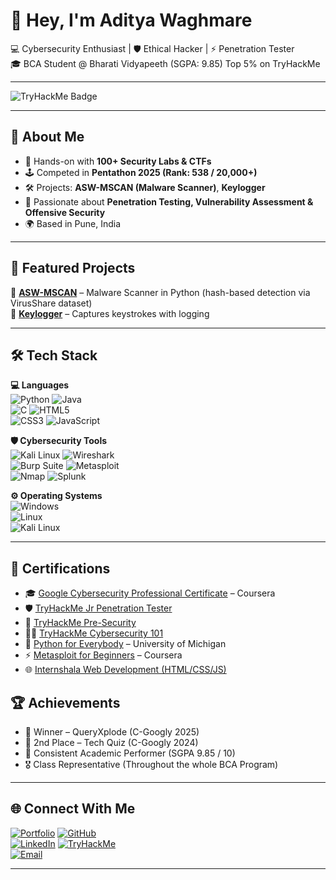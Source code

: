 
# 👋 Hey, I'm Aditya Waghmare  

💻 Cybersecurity Enthusiast | 🛡️ Ethical Hacker | ⚡ Penetration Tester         
🎓 BCA Student @ Bharati Vidyapeeth (SGPA: 9.85)
   Top 5% on TryHackMe 

---
 ![TryHackMe Badge](https://tryhackme-badges.s3.amazonaws.com/ADITYAdoesit.png)  

---

## 🚀 About Me  
- 🔐 Hands-on with **100+ Security Labs & CTFs**  
- 🕹️ Competed in **Pentathon 2025 (Rank: 538 / 20,000+)**  
- 🛠️ Projects: **ASW-MSCAN (Malware Scanner)**, **Keylogger**  
- 🧠 Passionate about **Penetration Testing, Vulnerability Assessment & Offensive Security**  
- 🌍 Based in Pune, India  

---


## 🌟 Featured Projects  

🔹 **[ASW-MSCAN](https://github.com/ADITYAdoesit/asw_mscan)** – Malware Scanner in Python (hash-based detection via VirusShare dataset)  
🔹 **[Keylogger](https://github.com/ADITYAdoesit/Keylogger)** – Captures keystrokes with logging  

---

## 🛠️ Tech Stack  

**💻 Languages**  
![Python](https://img.shields.io/badge/Python-1E90FF?style=flat&logo=python&logoColor=white)  ![Java](https://img.shields.io/badge/Java-1E90FF?style=flat&logo=java&logoColor=white)   
![C](https://img.shields.io/badge/C-1E90FF?style=flat&logo=c&logoColor=white)  ![HTML5](https://img.shields.io/badge/HTML5-1E90FF?style=flat&logo=html5&logoColor=white)  
![CSS3](https://img.shields.io/badge/CSS3-1E90FF?style=flat&logo=css3&logoColor=white)  ![JavaScript](https://img.shields.io/badge/JavaScript-1E90FF?style=flat&logo=javascript&logoColor=white)  

**🛡️ Cybersecurity Tools**  
![Kali Linux](https://img.shields.io/badge/Kali_Linux-1E90FF?style=flat&logo=kalilinux&logoColor=white)  ![Wireshark](https://img.shields.io/badge/Wireshark-1E90FF?style=flat&logo=wireshark&logoColor=white)  
![Burp Suite](https://img.shields.io/badge/Burp_Suite-1E90FF?style=flat&logo=burpsuite&logoColor=white)  ![Metasploit](https://img.shields.io/badge/Metasploit-1E90FF?style=flat&logo=metasploit&logoColor=white)  
![Nmap](https://img.shields.io/badge/Nmap-1E90FF?style=flat&logo=nmap&logoColor=white)  ![Splunk](https://img.shields.io/badge/Splunk-1E90FF?style=flat&logo=splunk&logoColor=white)  

**⚙️ Operating Systems**  
![Windows](https://img.shields.io/badge/Windows-1E90FF?style=flat&logo=windows&logoColor=white)  
![Linux](https://img.shields.io/badge/Linux-1E90FF?style=flat&logo=linux&logoColor=white)  
![Kali Linux](https://img.shields.io/badge/Kali-1E90FF?style=flat&logo=kalilinux&logoColor=white)  

---

## 📜 Certifications  

- 🎓 [Google Cybersecurity Professional Certificate](https://coursera.org/share/5a27448ec2a300e806ee825150d34793) – Coursera  
- 🛡️ [TryHackMe Jr Penetration Tester](https://tryhackme-certificates.s3-eu-west-1.amazonaws.com/THM-3XPF3GZCBW.pdf)  
- 🔑 [TryHackMe Pre-Security](https://tryhackme-certificates.s3-eu-west-1.amazonaws.com/THM-YOKKWC4LC5.pdf)  
- 🧑‍💻 [TryHackMe Cybersecurity 101](https://tryhackme-certificates.s3-eu-west-1.amazonaws.com/THM-OCFX5FSX9F.pdf)  
- 🐍 [Python for Everybody](https://coursera.org/share/d8336d964b1ef820282a054520bb0833) – University of Michigan  
- ⚡ [Metasploit for Beginners](https://coursera.org/share/deb12bce04ee9a162cf7007564a176d6) – Coursera  
- 🌐 [Internshala Web Development (HTML/CSS/JS)](https://trainings.internshala.com/view_certificate/8yg0v5ct350/4w4ykbx2d1y/)  



## 🏆 Achievements  

- 🥇 Winner – QueryXplode (C-Googly 2025)  
- 🥈 2nd Place – Tech Quiz (C-Googly 2024)  
- 📌 Consistent Academic Performer (SGPA 9.85 / 10)  
- 🎖️ Class Representative (Throughout the whole BCA Program)  

---

## 🌐 Connect With Me  

[![Portfolio](https://img.shields.io/badge/Portfolio-1E90FF?style=flat&logo=firefox&logoColor=white)](https://adityadoesit.github.io/)  [![GitHub](https://img.shields.io/badge/GitHub-1E90FF?style=flat&logo=github&logoColor=white)](https://github.com/ADITYAdoesit)  
[![LinkedIn](https://img.shields.io/badge/LinkedIn-1E90FF?style=flat&logo=linkedin&logoColor=white)](https://www.linkedin.com/in/hehe-aditya-is-cool/)  [![TryHackMe](https://img.shields.io/badge/TryHackMe-1E90FF?style=flat&logo=tryhackme&logoColor=white)](https://tryhackme.com/p/ADITYAdoesit)  
[![Email](https://img.shields.io/badge/Email-1E90FF?style=flat&logo=gmail&logoColor=white)](mailto:adityaswaghmare20@gmail.com)  

---

